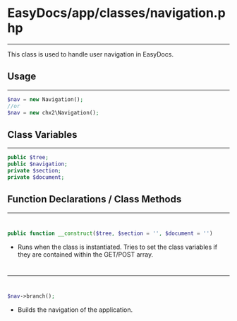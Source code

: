 # EasyDocs/app/classes/navigation.php
---
This class is used to handle user navigation in EasyDocs.
## Usage
---
```php
$nav = new Navigation();
//or
$nav = new chx2\Navigation();
```
## Class Variables
---
```php
public $tree;
public $navigation;
private $section;
private $document;
```
## Function Declarations / Class Methods
---
# 
```php
public function __construct($tree, $section = '', $document = '')
```
* Runs when the class is instantiated. Tries to set the class variables if they are contained within the GET/POST array. 
# 
---
# 
```php
$nav->branch();
```
* Builds the navigation of the application.
